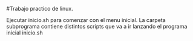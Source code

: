 #Trabajo practico de linux.

Ejecutar inicio.sh para comenzar con el menu inicial.
La carpeta subprograma contiene distintos scripts que va a ir lanzando el programa inicial inicio.sh